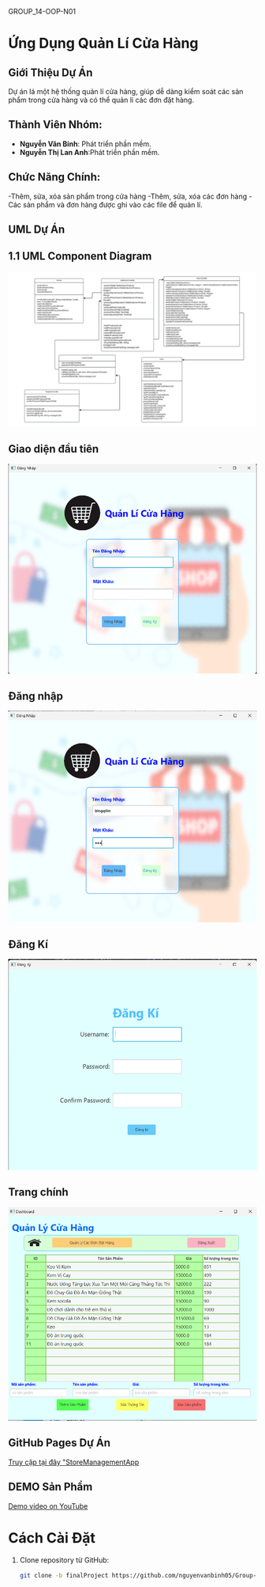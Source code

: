 GROUP_14-OOP-N01
# Ứng Dụng Quản Lí Cửa Hàng

## Giới Thiệu Dự Án
Dự án lá một hệ thống quản lí cửa hàng, giúp dễ dàng kiểm soát các sản phẩm trong cửa hàng và có thể quản lí các đơn đặt hàng.

## Thành Viên Nhóm:
- **Nguyễn Văn Binh**: Phát triển phần mềm.
- **Nguyễn Thị Lan Anh**:Phát triển phần mềm.

## Chức Năng Chính:
-Thêm, sửa, xóa sản phẩm trong cửa hàng
-Thêm, sửa, xóa các đơn hàng
-Các sản phẩm và đơn hàng được ghi vào các file để quản lí.


## UML Dự Án

## 1.1 UML Component Diagram

![UML](uml1.png)

## Giao diện đầu tiên
![Giao diện đầu tiên](firstInterface.png)

## Đăng nhập
![Đăng nhập](login.png)

## Đăng Kí
![Đăng kí](register.png)

## Trang chính
![Trang chính](dashboard.png)

## GitHub Pages Dự Án
[Truy cập tại đây "StoreManagementApp](https://github.com/nguyenvanbinh05/Group-14-OOP_N01/tree/finalProject)

## DEMO Sản Phẩm
[Demo video on YouTube]()


# Cách Cài Đặt
1. Clone repository từ GitHub:
   ```bash
   git clone -b finalProject https://github.com/nguyenvanbinh05/Group-14-OOP_N01.git
   


